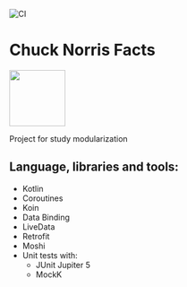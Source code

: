 ![CI](https://github.com/akanbi/chuck-norris-facts/workflows/CI/badge.svg)
# Chuck Norris Facts 
<img src="https://pngimage.net/wp-content/uploads/2018/05/chuck-norris-approved-png-3.png" height="100">

Project for study modularization

## Language, libraries and tools:
 - Kotlin
 - Coroutines
 - Koin
 - Data Binding
 - LiveData
 - Retrofit
 - Moshi
 - Unit tests with:
    - JUnit Jupiter 5
    - MockK
